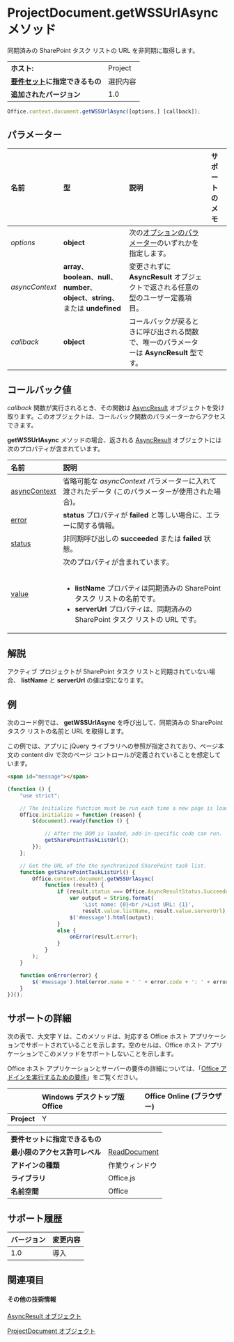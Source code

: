 

# <a name="projectdocument.getwssurlasync-method"></a>ProjectDocument.getWSSUrlAsync メソッド
同期済みの SharePoint タスク リストの URL を非同期に取得します。

|||
|:-----|:-----|
|**ホスト:**|Project|
|**[要件セット](../../docs/overview/specify-office-hosts-and-api-requirements.md)に指定できるもの**|選択内容|
|**追加されたバージョン**|1.0|

```js
Office.context.document.getWSSUrlAsync([options,] [callback]);
```


## <a name="parameters"></a>パラメーター



|**名前**|**型**|**説明**|**サポートのメモ**|
|:-----|:-----|:-----|:-----|
| _options_|**object**|次の[オプションのパラメーター](../../docs/develop/asynchronous-programming-in-office-add-ins.md#passing-optional-parameters-to-asynchronous-methods)のいずれかを指定します。||
| _asyncContext_|**array**、**boolean**、**null**、**number**、**object**、**string**、または **undefined**|変更されずに **AsyncResult** オブジェクトで返される任意の型のユーザー定義項目。||
| _callback_|**object**|コールバックが戻るときに呼び出される関数で、唯一のパラメーターは **AsyncResult** 型です。||

## <a name="callback-value"></a>コールバック値

_callback_ 関数が実行されるとき、その関数は [AsyncResult](../../reference/shared/asyncresult.md) オブジェクトを受け取ります。このオブジェクトは、コールバック関数のパラメーターからアクセスできます。

**getWSSUrlAsync** メソッドの場合、返される [AsyncResult](../../reference/shared/asyncresult.md) オブジェクトには次のプロパティが含まれています。


|**名前**|**説明**|
|:-----|:-----|
|[asyncContext](../../reference/shared/asyncresult.asynccontext.md)|省略可能な _asyncContext_ パラメーターに入れて渡されたデータ (このパラメーターが使用された場合)。|
|[error](../../reference/shared/asyncresult.error.md)|**status** プロパティが **failed** と等しい場合に、エラーに関する情報。|
|[status](../../reference/shared/asyncresult.status.md)|非同期呼び出しの **succeeded** または **failed** 状態。|
|[value](../../reference/shared/asyncresult.value.md)|次のプロパティが含まれています。<br/><br/><ul><li><b>listName</b> プロパティは同期済みの SharePoint タスク リストの名前です。</li><li><b>serverUrl</b> プロパティは、同期済みの SharePoint タスク リストの URL です。</li></ul>|

## <a name="remarks"></a>解説

アクティブ プロジェクトが SharePoint タスク リストと同期されていない場合、 **listName** と **serverUrl** の値は空になります。


## <a name="example"></a>例

次のコード例では、 **getWSSUrlAsync** を呼び出して、同期済みの SharePoint タスク リストの名前と URL を取得します。

この例では、アプリに jQuery ライブラリへの参照が指定されており、ページ本文の content div で次のページ コントロールが定義されていることを想定しています。




```HTML
<span id="message"></span>
```




```js
(function () {
    "use strict";

    // The initialize function must be run each time a new page is loaded.
    Office.initialize = function (reason) {
        $(document).ready(function () {

            // After the DOM is loaded, add-in-specific code can run.
            getSharePointTaskListUrl();
        });
    };

    // Get the URL of the the synchronized SharePoint task list.
    function getSharePointTaskListUrl() {
        Office.context.document.getWSSUrlAsync(
            function (result) {
                if (result.status === Office.AsyncResultStatus.Succeeded) {
                    var output = String.format(
                        'List name: {0}<br />List URL: {1}',
                        result.value.listName, result.value.serverUrl);
                    $('#message').html(output);
                }
                else {
                    onError(result.error);
                }
            }
        );
    }

    function onError(error) {
        $('#message').html(error.name + ' ' + error.code + ': ' + error.message);
    }
})();
```


## <a name="support-details"></a>サポートの詳細


次の表で、大文字 Y は、このメソッドは、対応する Office ホスト アプリケーションでサポートされていることを示します。空のセルは、Office ホスト アプリケーションでこのメソッドをサポートしないことを示します。

Office ホスト アプリケーションとサーバーの要件の詳細については、「[Office アドインを実行するための要件](../../docs/overview/requirements-for-running-office-add-ins.md)」をご覧ください。



||**Windows デスクトップ版 Office**|**Office Online (ブラウザー)**|
|:-----|:-----|:-----|
|**Project**|Y||

|||
|:-----|:-----|
|**要件セットに指定できるもの**||
|**最小限のアクセス許可レベル**|[ReadDocument](../../docs/develop/requesting-permissions-for-api-use-in-content-and-task-pane-add-ins.md)|
|**アドインの種類**|作業ウィンドウ|
|**ライブラリ**|Office.js|
|**名前空間**|Office|

## <a name="support-history"></a>サポート履歴


|**バージョン**|**変更内容**|
|:-----|:-----|
|1.0|導入|

## <a name="see-also"></a>関連項目



#### <a name="other-resources"></a>その他の技術情報


[AsyncResult オブジェクト](../../reference/shared/asyncresult.md)
[ProjectDocument オブジェクト](../../reference/shared/projectdocument.projectdocument.md)
